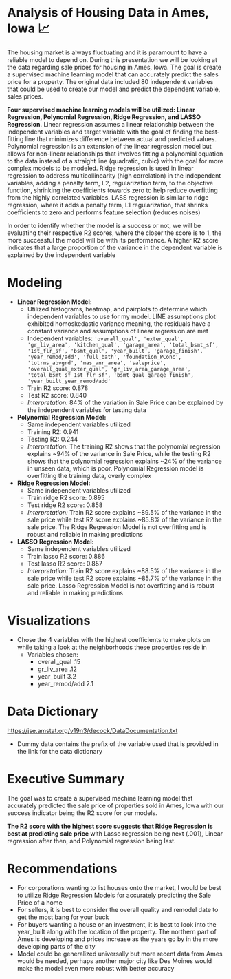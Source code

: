 # Analysis of Housing Data in Ames, Iowa 📈

The housing market is always fluctuating and it is paramount to have a reliable model to depend on. During this presentation we will be looking at the data regarding sale prices for housing in Ames, Iowa. The goal is create a supervised machine learning model that can accurately predict the sales price for a property. The original data included 80 independent variables that could be used to create our model and predict the dependent variable, sales prices.

**Four supervised machine learning models will be utilized: Linear Regression, Polynomial Regression, Ridge Regression, and LASSO Regression**. Linear regression assumes a linear relationship between the independent variables and target variable with the goal of finding the best-fitting line that minimizes difference between actual and predicted values. Polynomial regression is an extension of the linear regression model but allows for non-linear relationships that involves fitting a polynomial equation to the data instead of a straight line (quadratic, cubic) with the goal for more complex models to be modeled. Ridge regression is used in linear regression to address multicollinearity (high correlation) in the independent variables, adding a penalty term, L2, regularization term, to the objective function, shrinking the coefficients towards zero to help reduce overfitting from the highly correlated variables. LASS regression is similar to ridge regression, where it adds a penalty term, L1 regularization, that shrinks coefficients to zero and performs feature selection (reduces noises)

In order to identify whether the model is a success or not, we will be evaluating their respective R2 scores, where the closer the score is to 1, the more successful the model will be with its performance. A higher R2 score indicates that a large proportion of the variance in the dependent variable is explained by the independent variable

# Modeling
- **Linear Regression Model:** 
    - Utilized histograms, heatmap, and pairplots to determine which independent variables to use for my model. LINE assumptions plot exhibited homoskedastic variance meaning, the residuals have a constant variance and assumptions of linear regression are met
    - Independent variables: ```'overall_qual', 'exter_qual', 'gr_liv_area', 'kitchen_qual',
       'garage_area', 'total_bsmt_sf', '1st_flr_sf', 'bsmt_qual', 'year_built',
       'garage_finish', 'year_remod/add', 'full_bath', 'foundation_PConc',
       'totrms_abvgrd', 'mas_vnr_area', 'saleprice', 'overall_qual_exter_qual',
       'gr_liv_area_garage_area', 'total_bsmt_sf_1st_flr_sf',
       'bsmt_qual_garage_finish', 'year_built_year_remod/add'```
    - Train R2 score: 0.878
    - Test R2 score: 0.840
    - *Interpretation:* 84% of the variation in Sale Price can be explained by the independent variables for testing data
- **Polynomial Regression Model:**
    - Same independent variables utilized
    - Training R2: 0.941
    - Testing R2: 0.244
    - *Interpretation:* The training R2 shows that the polynomial regression explains ~94% of the variance in Sale Price, while the testing R2 shows that the polynomial regression explains ~24% of the variance in unseen data, which is poor. Polynomial Regression model is overfitting the training data, overly complex
- **Ridge Regression Model:** 
    - Same independent variables utilized
    - Train ridge R2 score: 0.895
    - Test ridge R2 score: 0.858
    - *Interpretation:* Train R2 score explains ~89.5% of the variance in the sale price while test R2 score explains ~85.8% of the variance in the sale price. The Ridge Regression Model is not overfitting and is robust and reliable in making predictions
- **LASSO Regression Model:**
    - Same independent variables utilized
    - Train lasso R2 score: 0.886
    - Test lasso R2 score: 0.857
    - *Interpretation:* Train R2 score explains ~88.5% of the variance in the sale price while test R2 score explains ~85.7% of the variance in the sale price. Lasso Regression Model is not overfitting and is robust and reliable in making predictions
    
# Visualizations
- Chose the 4 variables with the highest coefficients to make plots on while taking a look at the neighborhoods these properties reside in
    - Variables chosen: 
        - overall_qual .15
        - gr_liv_area .12
        - year_built 3.2
        - year_remod/add 2.1
    
# Data Dictionary
https://jse.amstat.org/v19n3/decock/DataDocumentation.txt
- Dummy data contains the prefix of the variable used that is provided in the link for the data dictionary

# Executive Summary
The goal was to create a supervised machine learning model that accurately predicted the sale price of properties sold in Ames, Iowa with our success indicator being the R2 score for our models. 

**The R2 score with the highest score suggests that Ridge Regression is best at predicting sale price** with Lasso regression being next (.001), Linear regression after then, and Polynomial regression being last.

# Recommendations
- For corporations wanting to list houses onto the market, I would be best to utilize Ridge Regression Models for accurately predicting the Sale Price of a home
- For sellers, it is best to consider the overall quality and remodel date to get the most bang for your buck
- For buyers wanting a house or an investment, it is best to look into the year_built along with the location of the property. The northern part of Ames is developing and prices increase as the years go by in the more developing parts of the city
- Model could be generalized universally but more recent data from Ames would be needed, perhaps another major city like Des Moines would make the model even more robust with better accuracy
